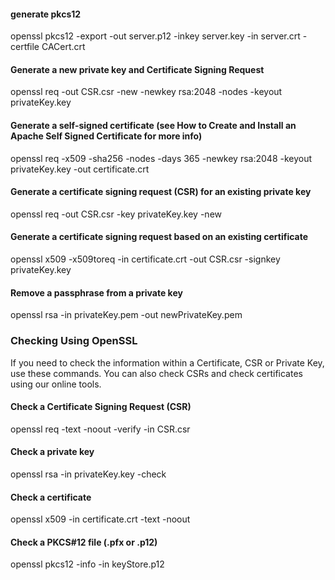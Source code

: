 #### generate pkcs12
openssl pkcs12 -export -out server.p12 -inkey server.key -in server.crt -certfile CACert.crt
#### Generate a new private key and Certificate Signing Request
openssl req -out CSR.csr -new -newkey rsa:2048 -nodes -keyout privateKey.key
#### Generate a self-signed certificate (see How to Create and Install an Apache Self Signed Certificate for more info)
openssl req -x509 -sha256 -nodes -days 365 -newkey rsa:2048 -keyout privateKey.key -out certificate.crt
#### Generate a certificate signing request (CSR) for an existing private key
openssl req -out CSR.csr -key privateKey.key -new
#### Generate a certificate signing request based on an existing certificate
openssl x509 -x509toreq -in certificate.crt -out CSR.csr -signkey privateKey.key
#### Remove a passphrase from a private key
openssl rsa -in privateKey.pem -out newPrivateKey.pem


### Checking Using OpenSSL
If you need to check the information within a Certificate, CSR or Private Key, use these commands. You can also check CSRs and check certificates using our online tools.

#### Check a Certificate Signing Request (CSR)
openssl req -text -noout -verify -in CSR.csr
#### Check a private key
openssl rsa -in privateKey.key -check
#### Check a certificate
openssl x509 -in certificate.crt -text -noout
#### Check a PKCS#12 file (.pfx or .p12)
openssl pkcs12 -info -in keyStore.p12